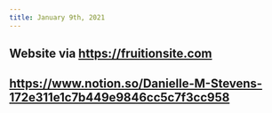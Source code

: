 ```yaml
---
title: January 9th, 2021
---
```


## Website via https://fruitionsite.com

## https://www.notion.so/Danielle-M-Stevens-172e311e1c7b449e9846cc5c7f3cc958
